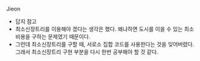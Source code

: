 Jieon
- 답지 참고
- 최소신장트리를 이용해야 겠다는 생각은 했다. 왜냐하면 도시를 이을 수 있는 최소 비용을 구하는 문제였기 때문이다.
- 그런데 최소신장트리를 구할 때, 서로소 집합 코드를 사용한다는 것을 잊어버렸다. 그래서 최소신장트리 구현 부분을 다시 한번 공부해야 할 것 같다.
